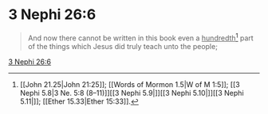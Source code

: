 # 3 Nephi 26:6

> And now there cannot be written in this book even a <u>hundredth</u>[^a] part of the things which Jesus did truly teach unto the people;

[3 Nephi 26:6](https://www.churchofjesuschrist.org/study/scriptures/bofm/3-ne/26?lang=eng&id=p6#p6)


[^a]: [[John 21.25|John 21:25]]; [[Words of Mormon 1.5|W of M 1:5]]; [[3 Nephi 5.8|3 Ne. 5:8 (8–11)]][[3 Nephi 5.9|]][[3 Nephi 5.10|]][[3 Nephi 5.11|]]; [[Ether 15.33|Ether 15:33]].  
